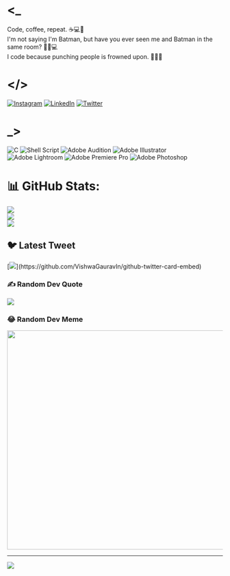 # <_
Code, coffee, repeat. ☕️💻🔁<br>I'm not saying I'm Batman, but have you ever seen me and Batman in the same room? 🦇🤔💻<br>I code because punching people is frowned upon. 👊👨‍💻


# </>
[![Instagram](https://img.shields.io/badge/Instagram-%23E4405F.svg?logo=Instagram&logoColor=white)](https://instagram.com/thedelali_) [![LinkedIn](https://img.shields.io/badge/LinkedIn-%230077B5.svg?logo=linkedin&logoColor=white)](https://linkedin.com/in/thedelali) [![Twitter](https://img.shields.io/badge/Twitter-%231DA1F2.svg?logo=Twitter&logoColor=white)](https://twitter.com/thedelali_) 

# _>
![C](https://img.shields.io/badge/c-%2300599C.svg?style=for-the-badge&logo=c&logoColor=white) ![Shell Script](https://img.shields.io/badge/shell_script-%23121011.svg?style=for-the-badge&logo=gnu-bash&logoColor=white) ![Adobe Audition](https://img.shields.io/badge/Adobe%20Audition-9999FF.svg?style=for-the-badge&logo=Adobe%20Audition&logoColor=white) ![Adobe Illustrator](https://img.shields.io/badge/adobeillustrator-%23FF9A00.svg?style=for-the-badge&logo=adobeillustrator&logoColor=white) ![Adobe Lightroom](https://img.shields.io/badge/Adobe%20Lightroom-31A8FF.svg?style=for-the-badge&logo=Adobe%20Lightroom&logoColor=white) ![Adobe Premiere Pro](https://img.shields.io/badge/Adobe%20Premiere%20Pro-9999FF.svg?style=for-the-badge&logo=Adobe%20Premiere%20Pro&logoColor=white) ![Adobe Photoshop](https://img.shields.io/badge/adobephotoshop-%2331A8FF.svg?style=for-the-badge&logo=adobephotoshop&logoColor=white)
# 📊 GitHub Stats:
![](https://github-readme-stats.vercel.app/api?username=TheDelali&theme=dark&hide_border=false&include_all_commits=false&count_private=false)<br/>
![](https://github-readme-streak-stats.herokuapp.com/?user=TheDelali&theme=dark&hide_border=false)<br/>
![](https://github-readme-stats.vercel.app/api/top-langs/?username=TheDelali&theme=dark&hide_border=false&include_all_commits=false&count_private=false&layout=compact)

## 🐦 Latest Tweet
[![](https://gtce.itsvg.in/api?username=thedelali_)](https://github.com/VishwaGauravIn/github-twitter-card-embed)

### ✍️ Random Dev Quote
![](https://quotes-github-readme.vercel.app/api?type=horizontal&theme=radical)

### 😂 Random Dev Meme
<img src="https://rm.up.railway.app/" width="512px"/>

---
[![](https://visitcount.itsvg.in/api?id=TheDelali&icon=0&color=0)](https://visitcount.itsvg.in)

<!-- Proudly created with GPRM ( https://gprm.itsvg.in ) -->
